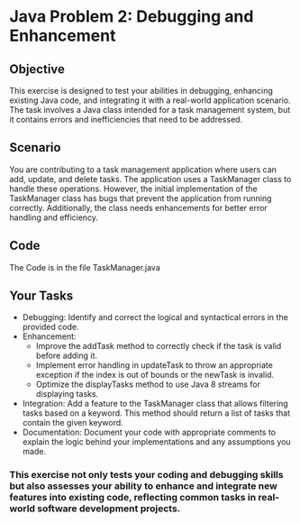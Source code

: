 # Java Problem 2: Debugging and Enhancement

## Objective
This exercise is designed to test your abilities in debugging, enhancing existing Java code, and integrating it with a real-world application scenario. The task involves a Java class intended for a task management system, but it contains errors and inefficiencies that need to be addressed.

## Scenario
You are contributing to a task management application where users can add, update, and delete tasks. The application uses a TaskManager class to handle these operations. However, the initial implementation of the TaskManager class has bugs that prevent the application from running correctly. Additionally, the class needs enhancements for better error handling and efficiency.

## Code
The Code is in the file TaskManager.java

## Your Tasks
* Debugging: Identify and correct the logical and syntactical errors in the provided code.
* Enhancement:
    - Improve the addTask method to correctly check if the task is valid before adding it.
    - Implement error handling in updateTask to throw an appropriate exception if the index is out of bounds or the newTask is invalid.
    - Optimize the displayTasks method to use Java 8 streams for displaying tasks.
* Integration: Add a feature to the TaskManager class that allows filtering tasks based on a keyword. This method should return a list of tasks that contain the given keyword.
* Documentation: Document your code with appropriate comments to explain the logic behind your implementations and any assumptions you made.

### This exercise not only tests your coding and debugging skills but also assesses your ability to enhance and integrate new features into existing code, reflecting common tasks in real-world software development projects.
